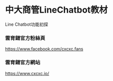 # 中大商管LineChatbot教材

Line Chatbot功能初探

### 雲育鏈官方粉絲頁
https://www.facebook.com/cxcxc.fans

### 雲育鏈官方網站
https://www.cxcxc.io/
